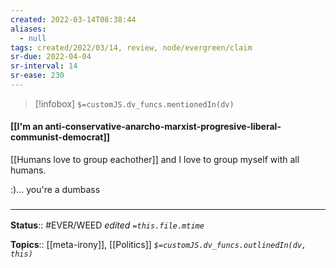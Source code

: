 ```yaml
---
created: 2022-03-14T08:38:44 
aliases:
  - null
tags: created/2022/03/14, review, node/evergreen/claim
sr-due: 2022-04-04
sr-interval: 14
sr-ease: 230
---
```

> [!infobox]
`$=customJS.dv_funcs.mentionedIn(dv)`

#### [[I'm an anti-conservative-anarcho-marxist-progresive-liberal-communist-democrat]] 

[[Humans love to group eachother]]
and I love to group myself with all humans.

:)... you're a dumbass

### <hr class="footnote"/>

**Status**:: #EVER/WEED 
*edited `=this.file.mtime`*

**Topics**:: [[meta-irony]], [[Politics]]
*`$=customJS.dv_funcs.outlinedIn(dv, this)`*
